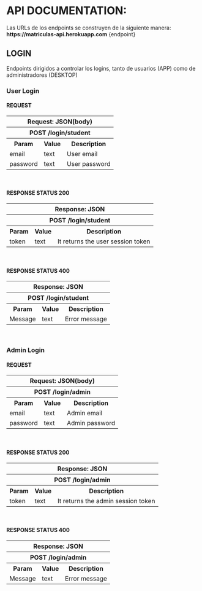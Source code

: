 <h1>API DOCUMENTATION:</h1>
    Las URLs de los endpoints se construyen de la siguiente manera:
    <br>
    <b>https://matriculas-api.herokuapp.com</b> {endpoint}
    <h2>LOGIN</h2>
    <p>Endpoints dirigidos a controlar los logins, tanto de usuarios (APP) como de administradores (DESKTOP)
    <h3>User Login</h3>
    <h4>REQUEST</h4>
    <table style="width:100%">
        <tr>
            <th colspan="5">Request: JSON(body)</th>
        </tr>
        <tr>
            <th colspan="5">POST /login/student</th>
        </tr>
        <tr>
            <th>Param</th>
            <th>Value</th>
            <th colspan="3">Description</th>
        </tr>
        <tr>
            <td>email</td>
            <td>text</td>
            <td colspan="3">User email</td>
        </tr>
        <tr>
            <td>password</td>
            <td>text</td>
            <td colspan="3">User password</td>
        </tr>
    </table>
    <br>
    <h4>RESPONSE STATUS 200</h4>
    <table style="width:100%">
        <tr>
            <th colspan="5">Response: JSON</th>
        </tr>
        <tr>
            <th colspan="5">POST /login/student</th>
        </tr>
        <tr>
            <th>Param</th>
            <th>Value</th>
            <th colspan="3">Description</th>
        </tr>
        <tr>
            <td>token</td>
            <td>text</td>
            <td colspan="3">It returns the user session token</td>
        </tr>
    </table>
    <br>
    <h4>RESPONSE  STATUS 400</h4>
    <table style="width:100%">
        <tr>
            <th colspan="5">Response: JSON</th>
        </tr>
        <tr>
            <th colspan="5">POST /login/student</th>
        </tr>
        <tr>
            <th>Param</th>
            <th>Value</th>
            <th colspan="3">Description</th>
        </tr>
        <tr>
            <td>Message</td>
            <td>text</td>
            <td colspan="3">Error message</td>
        </tr>
    </table>
    <br>
    <h3>Admin Login</h3>
   <h4>REQUEST</h4>
    <table style="width:100%">
        <tr>
            <th colspan="5">Request: JSON(body)</th>
        </tr>
        <tr>
            <th colspan="5">POST /login/admin</th>
        </tr>
        <tr>
            <th>Param</th>
            <th>Value</th>
            <th colspan="3">Description</th>
        </tr>
        <tr>
            <td>email</td>
            <td>text</td>
            <td colspan="3">Admin email</td>
        </tr>
        <tr>
            <td>password</td>
            <td>text</td>
            <td colspan="3">Admin password</td>
        </tr>
    </table>
    <br>
    <h4>RESPONSE STATUS 200</h4>
    <table style="width:100%">
        <tr>
            <th colspan="5">Response: JSON</th>
        </tr>
        <tr>
            <th colspan="5">POST /login/admin</th>
        </tr>
        <tr>
            <th>Param</th>
            <th>Value</th>
            <th colspan="3">Description</th>
        </tr>
        <tr>
            <td>token</td>
            <td>text</td>
            <td colspan="3">It returns the admin session token</td>
        </tr>
    </table>
    <br>
    <h4>RESPONSE  STATUS 400</h4>
    <table style="width:100%">
        <tr>
            <th colspan="5">Response: JSON</th>
        </tr>
        <tr>
            <th colspan="5">POST /login/admin</th>
        </tr>
        <tr>
            <th>Param</th>
            <th>Value</th>
            <th colspan="3">Description</th>
        </tr>
        <tr>
            <td>Message</td>
            <td>text</td>
            <td colspan="3">Error message</td>
        </tr>
    </table>
    <br>
